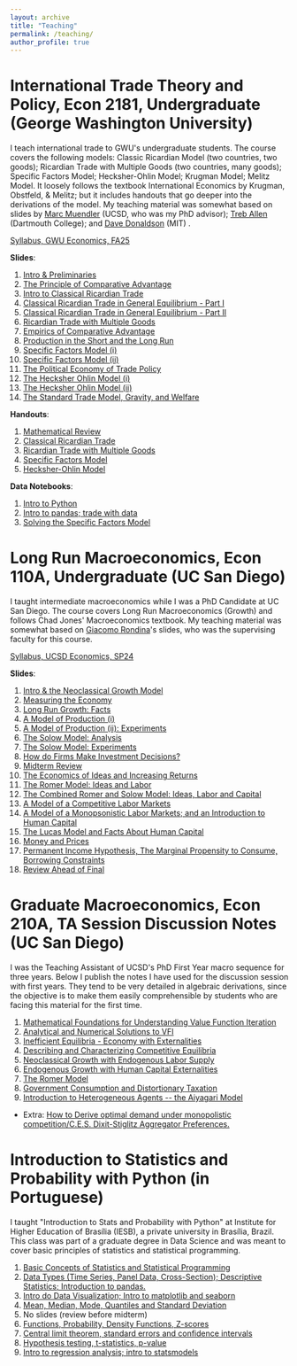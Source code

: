 ```yaml
---
layout: archive
title: "Teaching"
permalink: /teaching/
author_profile: true
---
```

# International Trade Theory and Policy, Econ 2181, Undergraduate (George Washington University)

I teach international trade to GWU's undergraduate students. The course covers the following models: Classic Ricardian Model (two countries, two goods); Ricardian Trade with Multiple Goods (two countries, many goods); Specific Factors Model; Hecksher-Ohlin Model; Krugman Model; Melitz Model. It loosely follows the textbook International Economics by Krugman, Obstfeld, & Melitz; but it includes handouts that go deeper into the derivations of the model. My teaching material was somewhat based on slides by  [Marc Muendler](https://econweb.ucsd.edu/muendler/html/teach.html) (UCSD, who was my PhD advisor); [Treb Allen](https://sites.google.com/site/treballen/undergraduate-trade?authuser=0) (Dartmouth College); and [Dave Donaldson](https://dave-donaldson.com/2018-fall-international-economics-mit-14-581/) (MIT) .

[Syllabus, GWU Economics, FA25](https://github.com/omercadopopular/omercadopopular.github.io/blob/master/files/trade-undergrad/_syllabus_update.pdf?raw=true)

**Slides**:
1. [Intro & Preliminaries](https://github.com/omercadopopular/omercadopopular.github.io/blob/master/files/trade-undergrad/Lecture0.pdf?raw=true)
2. [The Principle of Comparative Advantage](https://github.com/omercadopopular/omercadopopular.github.io/blob/master/files/trade-undergrad/Lecture1.pdf?raw=true)
3. [Intro to Classical Ricardian Trade](https://github.com/omercadopopular/omercadopopular.github.io/blob/master/files/trade-undergrad/Lecture2.pdf?raw=true)
4. [Classical Ricardian Trade in General Equilibrium - Part I](https://github.com/omercadopopular/omercadopopular.github.io/blob/master/files/trade-undergrad/Lecture3.pdf?raw=true)
5. [Classical Ricardian Trade in General Equilibrium - Part II](https://github.com/omercadopopular/omercadopopular.github.io/blob/master/files/trade-undergrad/Lecture4.pdf?raw=true)
6. [Ricardian Trade with Multiple Goods](https://github.com/omercadopopular/omercadopopular.github.io/blob/master/files/trade-undergrad/Lecture%205.pdf?raw=true)
7. [Empirics of Comparative Advantage](https://github.com/omercadopopular/omercadopopular.github.io/blob/master/files/trade-undergrad/Lecture%206.pdf?raw=true)
8. [Production in the Short and the Long Run](https://github.com/omercadopopular/omercadopopular.github.io/blob/master/files/trade-undergrad/Lecture%207.pdf?raw=true)
9. [Specific Factors Model (i)](https://github.com/omercadopopular/omercadopopular.github.io/blob/master/files/trade-undergrad/Lecture8.pdf?raw=true)
10. [Specific Factors Model (ii)](https://github.com/omercadopopular/omercadopopular.github.io/blob/master/files/trade-undergrad/Lecture9.pdf?raw=true)
11. [The Political Economy of Trade Policy](https://github.com/omercadopopular/omercadopopular.github.io/blob/master/files/trade-undergrad/Lecture10.pdf?raw=true)
12. [The Hecksher Ohlin Model (i)](https://github.com/omercadopopular/omercadopopular.github.io/blob/master/files/trade-undergrad/Lecture11.pdf?raw=true)
13. [The Hecksher Ohlin Model (ii)](https://github.com/omercadopopular/omercadopopular.github.io/blob/master/files/trade-undergrad/Lecture12.pdf?raw=true)
14. [The Standard Trade Model, Gravity, and Welfare](https://github.com/omercadopopular/omercadopopular.github.io/blob/master/files/trade-undergrad/Lecture13.pdf?raw=true)


**Handouts**:
1. [Mathematical Review](https://github.com/omercadopopular/omercadopopular.github.io/blob/master/files/trade-undergrad/Handout0.pdf?raw=true)
2. [Classical Ricardian Trade](https://github.com/omercadopopular/omercadopopular.github.io/blob/master/files/trade-undergrad/Handout1.pdf?raw=true)
3. [Ricardian Trade with Multiple Goods](https://github.com/omercadopopular/omercadopopular.github.io/blob/master/files/trade-undergrad/Handout2.pdf?raw=true)
4. [Specific Factors Model](https://github.com/omercadopopular/omercadopopular.github.io/blob/master/files/trade-undergrad/Handout3.pdf?raw=true)
5. [Hecksher-Ohlin Model](https://github.com/omercadopopular/omercadopopular.github.io/blob/master/files/trade-undergrad/Handout4.pdf?raw=true)

**Data Notebooks**:
1. [Intro to Python](https://github.com/omercadopopular/trade-undergrad/blob/main/scr/data-lab-1-intro-to-python.ipynb)
2. [Intro to pandas; trade with data](https://github.com/omercadopopular/trade-undergrad/blob/main/scr/data-lab-2-trade-and-growth'.ipynb)
3. [Solving the Specific Factors Model](https://github.com/omercadopopular/trade-undergrad/blob/main/scr/SFM.ipynb)

# Long Run Macroeconomics, Econ 110A, Undergraduate (UC San Diego)

I taught intermediate macroeconomics while I was a PhD Candidate at UC San Diego. The course covers Long Run Macroeconomics (Growth) and follows Chad Jones' Macroeconomics textbook. My teaching material was somewhat based on [Giacomo Rondina](https://giacomorondina.org/)'s slides, who was the supervising faculty for this course.

[Syllabus, UCSD Economics, SP24](https://github.com/omercadopopular/omercadopopular.github.io/blob/master/files/econ110a/SyllabusSP24.pdf?raw=true)

**Slides**:
1. [Intro & the Neoclassical Growth Model](https://github.com/omercadopopular/omercadopopular.github.io/blob/master/files/econ110a/Lecture%201.pdf?raw=true)
2. [Measuring the Economy](https://github.com/omercadopopular/omercadopopular.github.io/blob/master/files/econ110a/Lecture%202.pdf?raw=true)
3. [Long Run Growth: Facts](https://github.com/omercadopopular/omercadopopular.github.io/blob/master/files/econ110a/Lecture%203.pdf?raw=true)
4. [A Model of Production (i)](https://github.com/omercadopopular/omercadopopular.github.io/blob/master/files/econ110a/Lecture%204.pdf?raw=true)
5. [A Model of Production (ii): Experiments](https://github.com/omercadopopular/omercadopopular.github.io/blob/master/files/econ110a/Lecture%205.pdf?raw=true)
6. [The Solow Model: Analysis](https://github.com/omercadopopular/omercadopopular.github.io/blob/master/files/econ110a/Lecture%206.pdf?raw=true)
7. [The Solow Model: Experiments](https://github.com/omercadopopular/omercadopopular.github.io/blob/master/files/econ110a/Lecture%207.pdf?raw=true)
8. [How do Firms Make Investment Decisions?](https://github.com/omercadopopular/omercadopopular.github.io/blob/master/files/econ110a/Lecture%208.pdf?raw=true)
9. [Midterm Review](https://github.com/omercadopopular/omercadopopular.github.io/blob/master/files/econ110a/Lecture%209.pdf?raw=true)
10. [The Economics of Ideas and Increasing Returns](https://github.com/omercadopopular/omercadopopular.github.io/blob/master/files/econ110a/Lecture%2010.pdf?raw=true)
11. [The Romer Model: Ideas and Labor](https://github.com/omercadopopular/omercadopopular.github.io/blob/master/files/econ110a/Lecture%2011.pdf?raw=true)
12. [The Combined Romer and Solow Model: Ideas, Labor and Capital](https://github.com/omercadopopular/omercadopopular.github.io/blob/master/files/econ110a/Lecture%2012.pdf?raw=true)
13. [A Model of a Competitive Labor Markets](https://github.com/omercadopopular/omercadopopular.github.io/blob/master/files/econ110a/Lecture%2013.pdf?raw=true)
14. [A Model of a Monopsonistic Labor Markets; and an Introduction to Human Capital](https://github.com/omercadopopular/omercadopopular.github.io/blob/master/files/econ110a/Lecture%2014.pdf?raw=true)
15. [The Lucas Model and Facts About Human Capital](https://github.com/omercadopopular/omercadopopular.github.io/blob/master/files/econ110a/Lecture%2015.pdf?raw=true)
16. [Money and Prices](https://github.com/omercadopopular/omercadopopular.github.io/blob/master/files/econ110a/Lecture%2016.pdf?raw=true)
17. [Permanent Income Hypothesis, The Marginal Propensity to Consume, Borrowing Constraints](https://github.com/omercadopopular/omercadopopular.github.io/blob/master/files/econ110a/Lecture%2017.pdf?raw=true)
18. [Review Ahead of Final](https://github.com/omercadopopular/omercadopopular.github.io/blob/master/files/econ110a/Lecture%2018.pdf?raw=true)



# Graduate Macroeconomics, Econ 210A, TA Session Discussion Notes (UC San Diego)

I was the Teaching Assistant of UCSD's PhD First Year macro sequence for three years. Below I publish the notes I have used for the discussion session with first years. They tend to be very detailed in algebraic derivations, since the objective is to make them easily comprehensible by students who are facing this material for the first
time. 

1. [Mathematical Foundations for Understanding Value Function Iteration](https://github.com/omercadopopular/omercadopopular.github.io/blob/master/files/phdta/PhDLec1.pdf?raw=true)
2. [Analytical and Numerical Solutions to VFI](https://github.com/omercadopopular/omercadopopular.github.io/blob/master/files/phdta/PhDLec2.pdf?raw=true) 
3. [Inefficient Equilibria - Economy with Externalities](https://github.com/omercadopopular/omercadopopular.github.io/blob/master/files/phdta/PhDLec3.pdf?raw=true)
4. [Describing and Characterizing Competitive Equilibria](https://github.com/omercadopopular/omercadopopular.github.io/blob/master/files/phdta/PhDLec4.pdf?raw=true)
5. [Neoclassical Growth with Endogenous Labor Supply](https://github.com/omercadopopular/omercadopopular.github.io/blob/master/files/phdta/PhDLec5.pdf?raw=true)
6. [Endogenous Growth with Human Capital Externalities](https://github.com/omercadopopular/omercadopopular.github.io/blob/master/files/phdta/PhDLec6.pdf?raw=true)
7. [The Romer Model](https://github.com/omercadopopular/omercadopopular.github.io/blob/master/files/phdta/PhDLec7.pdf?raw=true)
8. [Government Consumption and Distortionary Taxation](https://github.com/omercadopopular/omercadopopular.github.io/blob/master/files/phdta/PhDLec8.pdf?raw=true)
9. [Introduction to Heterogeneous Agents -- the Aiyagari Model](https://github.com/omercadopopular/omercadopopular.github.io/blob/master/files/phdta/PhDLec9.pdf?raw=true)

- Extra: [How to Derive optimal demand under monopolistic competition/C.E.S. Dixit-Stiglitz Aggregator Preferences.](https://github.com/omercadopopular/omercadopopular.github.io/blob/master/files/phdta/8.%20CES.pdf?raw=true)

# Introduction to Statistics and Probability with Python (in Portuguese)

I taught "Introduction to Stats and Probability with Python" at Institute for Higher Education of Brasília (IESB), a private university in Brasília, Brazil. This class was part of a graduate degree in Data Science and was meant to cover basic principles of statistics and statistical programming.

1. [Basic Concepts of Statistics and Statistical Programming](https://github.com/omercadopopular/cgoes/blob/master/StatsPython/slides/Aula%201.pdf?raw=true)
2. [Data Types (Time Series, Panel Data, Cross-Section); Descriptive Statistics; Introduction to pandas.](https://github.com/omercadopopular/cgoes/blob/master/StatsPython/slides/Aula%202.pdf?raw=true)
3. [Intro do Data Visualization; Intro to matplotlib and seaborn](https://github.com/omercadopopular/cgoes/blob/master/StatsPython/slides/Aula%203.pdf?raw=true)
4. [Mean, Median, Mode, Quantiles and Standard Deviation](https://github.com/omercadopopular/cgoes/blob/master/StatsPython/slides/Aula%204.pdf?raw=true)
5. No slides (review before midterm)
6. [Functions, Probability, Density Functions, Z-scores](https://github.com/omercadopopular/cgoes/blob/master/StatsPython/slides/Aula%206.pdf?raw=true)
7. [Central limit theorem, standard errors and confidence intervals](https://github.com/omercadopopular/cgoes/blob/master/StatsPython/slides/Aula%207.pdf?raw=true)
8. [Hypothesis testing, t-statistics, p-value](https://github.com/omercadopopular/cgoes/blob/master/StatsPython/slides/Aula%208.pdf?raw=true)
9. [Intro to regression analysis; intro to statsmodels](https://github.com/omercadopopular/cgoes/blob/master/StatsPython/slides/Aula%209.pdf?raw=true)
